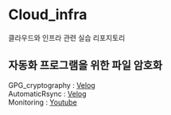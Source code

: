 # Cloud_infra
클라우드와 인프라 관련 실습 리포지토리

## 자동화 프로그램을 위한 파일 암호화
GPG_cryptography : [Velog](https://velog.io/@5p2rs5/%EB%A6%AC%EB%88%85-%EC%95%94%ED%98%B8%ED%99%94%ED%8C%8C%EC%9D%B4%EC%8D%AC-cryptography-GPG)  
AutomaticRsync : [Velog](https://velog.io/@5p2rs5/%EC%98%A8%ED%94%84%EB%A0%88%EB%AF%B8%EC%8A%A4%EC%99%80-%ED%81%B4%EB%9D%BC%EC%9A%B0%EB%93%9C-%EB%8D%B0%EC%9D%B4%ED%84%B0-%EB%8F%99%EA%B8%B0%ED%99%94-%EB%A7%88%EC%8A%A4%ED%84%B0-%EC%84%9C%EB%B2%84-%EC%9E%90%EB%8F%99%ED%99%94)  
Monitoring : [Youtube](https://youtu.be/v7brr2wB5SY?si=cur9KXK34XwIHUSi)
